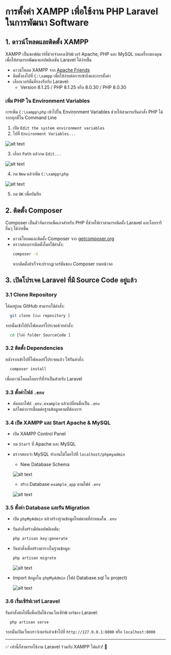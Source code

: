 # การตั้งค่า XAMPP เพื่อใช้งาน PHP Laravel ในการพัฒนา Software

## 1. ดาวน์โหลดและติดตั้ง XAMPP
XAMPP เป็นซอฟต์แวร์ที่ช่วยจำลองเซิร์ฟเวอร์ Apache, PHP และ MySQL บนเครื่องของคุณ เพื่อให้สามารถพัฒนาแอปพลิเคชัน Laravel ได้ง่ายขึ้น

- ดาวน์โหลด XAMPP จาก [Apache Friends](https://www.apachefriends.org/index.html)
- ติดตั้งลงไปที่ `C:\xampp` เพื่อให้ง่ายต่อการเข้าถึงและการตั้งค่า
- เลือกเวอร์ชันที่รองรับกับ Laravel: 
  - Version 8.1.25 / PHP 8.1.25 หรือ 8.0.30 / PHP 8.0.30

### เพิ่ม PHP ใน Environment Variables
การเพิ่ม `C:\xampp\php` เข้าไปใน Environment Variables ช่วยให้สามารถรันคำสั่ง PHP ได้จากทุกที่ใน Command Line

1. เปิด `Edit the system environment variables`
2. ไปที่ `Environment Variables...`

![alt text](ImageMarkDown/image.png)

3. เลือก `Path` แล้วกด `Edit...`

![alt text](ImageMarkDown/image-1.png)

4. กด `New` แล้วเพิ่ม `C:\xampp\php`

![alt text](ImageMarkDown/image-2.png)

5. กด `OK` เพื่อบันทึก

## 2. ติดตั้ง Composer
Composer เป็นตัวจัดการแพ็คเกจสำหรับ PHP ที่ช่วยให้เราสามารถติดตั้ง Laravel และไลบรารีอื่นๆ ได้ง่ายขึ้น

- ดาวน์โหลดและติดตั้ง Composer จาก [getcomposer.org](https://getcomposer.org/)
- ตรวจสอบการติดตั้งโดยใช้คำสั่ง:
  ```sh
  composer -V
  ```
  หากติดตั้งสำเร็จจะปรากฏเวอร์ชันของ Composer บนหน้าจอ


## 3. เปิดโปรเจค Laravel ที่มี Source Code อยู่แล้ว

### 3.1 Clone Repository
โค้ดอยู่บน GitHub สามารถใช้คำสั่ง:
```sh
  git clone [ลิงก์ repository ]
```
จากนั้นเข้าไปยังโฟลเดอร์โปรเจคด้วยคำสั่ง:
```sh
  cd [ไปที่ folder SourceCode ]
```

### 3.2 ติดตั้ง Dependencies
หลังจากเข้าไปที่โฟลเดอร์โปรเจคแล้ว ให้รันคำสั่ง:
```sh
  composer install
```
เพื่อดาวน์โหลดไลบรารีที่จำเป็นสำหรับ Laravel

### 3.3 ตั้งค่าไฟล์ `.env`
- คัดลอกไฟล์ `.env.example` แล้วเปลี่ยนชื่อเป็น `.env`
- แก้ไขค่าการเชื่อมต่อฐานข้อมูลตามที่ต้องการ

### 3.4 เปิด XAMPP และ Start Apache & MySQL
- เปิด XAMPP Control Panel
- กด `Start` ที่ Apache และ MySQL
- ตรวจสอบว่า MySQL ทำงานได้โดยไปที่ `localhost/phpmyadmin`
    - New Database Schema
      
    ![alt text](ImageMarkDown/image-3.png)
  
    - สร้าง Database `example_app` ตามไฟล์ `.env`
      
    ![alt text](ImageMarkDown/image-4.png)

### 3.5 ตั้งค่า Database และรัน Migration
- เปิด `phpMyAdmin` แล้วสร้างฐานข้อมูลใหม่ตามที่กำหนดใน `.env`
- รันคำสั่งสร้างคีย์แอปพลิเคชัน:
  ```sh
  php artisan key:generate
  ```
- รันคำสั่งเพื่อสร้างตารางในฐานข้อมูล:
  ```sh
  php artisan migrate
  ```

  ![alt text](ImageMarkDown/image-5.png)
  
- Import ข้อมูลใน `phpMyAdmin` (ไฟล์ Database.sql ใน project)
  
  ![alt text](ImageMarkDown/image-6.png)

### 3.6 เริ่มเซิร์ฟเวอร์ Laravel
รันคำสั่งต่อไปนี้เพื่อเปิดใช้งานเว็บเซิร์ฟเวอร์ของ Laravel:
```sh
  php artisan serve
```
จากนั้นเปิดเว็บเบราว์เซอร์แล้วเข้าไปที่ `http://127.0.0.1:8000` หรือ `localhost:8000`

---
✅ เท่านี้ก็สามารถใช้งาน Laravel ร่วมกับ XAMPP ได้แล้ว! 🎉
